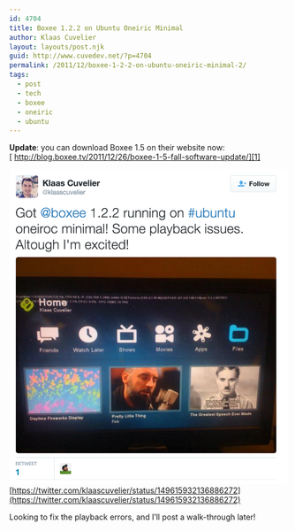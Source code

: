 ```yaml
---
id: 4704
title: Boxee 1.2.2 on Ubuntu Oneiric Minimal
author: Klaas Cuvelier
layout: layouts/post.njk
guid: http://www.cuvedev.net/?p=4704
permalink: /2011/12/boxee-1-2-2-on-ubuntu-oneiric-minimal-2/
tags:
  - post
  - tech
  - boxee
  - oneiric
  - ubuntu
---
```


**Update**: you can download Boxee 1.5 on their website now:  
[ http://blog.boxee.tv/2011/12/26/boxee-1-5-fall-software-update/][1]

![Screenshot tweet](/public/2011/12/boxee-oneiric.png)
[https://twitter.com/klaascuvelier/status/149615932136886272](https://twitter.com/klaascuvelier/status/149615932136886272)

Looking to fix the playback errors, and I&#8217;ll post a walk-through later!

[1]: http://blog.boxee.tv/2011/12/26/boxee-1-5-fall-software-update/ "http://blog.boxee.tv/2011/12/26/boxee-1-5-fall-software-update/"
